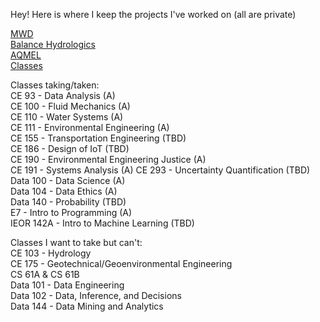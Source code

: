 Hey! Here is where I keep the projects I've worked on (all are private)

[MWD](https://github.com/isabellegoebel/mwd)  
[Balance Hydrologics](https://github.com/isabellegoebel/bh)  
[AQMEL](https://github.com/isabellegoebel/aqmel)  
[Classes](https://github.com/isabellegoebel/classes)   

Classes taking/taken:  
CE 93 - Data Analysis (A)  
CE 100 - Fluid Mechanics (A)  
CE 110 - Water Systems (A)  
CE 111 - Environmental Engineering (A)  
CE 155 - Transportation Engineering (TBD)  
CE 186 - Design of IoT (TBD)  
CE 190 - Environmental Engineering Justice (A)  
CE 191 - Systems Analysis (A) 
CE 293 - Uncertainty Quantification (TBD)   
Data 100 - Data Science (A)  
Data 104 - Data Ethics (A)  
Data 140 - Probability (TBD)  
E7 - Intro to Programming (A)  
IEOR 142A - Intro to Machine Learning (TBD)   

Classes I want to take but can't:   
CE 103 - Hydrology   
CE 175 - Geotechnical/Geoenvironmental Engineering   
CS 61A & CS 61B  
Data 101 - Data Engineering  
Data 102 - Data, Inference, and Decisions  
Data 144 - Data Mining and Analytics  


